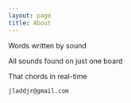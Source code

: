 ```yaml
---
layout: page
title: About
---
```


Words written by sound

All sounds found on just one board

That chords in real-time

`jladdjr@gmail.com`
